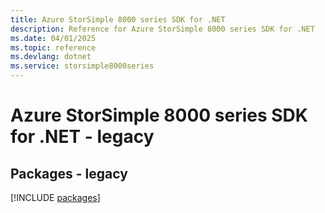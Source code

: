 ```yaml
---
title: Azure StorSimple 8000 series SDK for .NET
description: Reference for Azure StorSimple 8000 series SDK for .NET
ms.date: 04/01/2025
ms.topic: reference
ms.devlang: dotnet
ms.service: storsimple8000series
---
```

# Azure StorSimple 8000 series SDK for .NET - legacy
## Packages - legacy
[!INCLUDE [packages](storsimple-8000-series-index.md)]